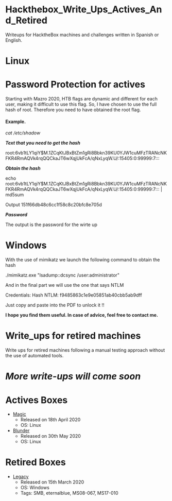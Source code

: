 # Hackthebox_Write_Ups_Actives_And_Retired

Writeups for HacktheBox machines and challenges written in Spanish or English.

# Linux

# Password Protection for actives

Starting with Mazro 2020, HTB flags are dynamic and different for each user, making it difficult to use this flag. So, I have chosen to use the full hash of root.
Therefore you need to have obtained the root flag. 

#### Example.

*cat /etc/shadow*

***Text that you need to get the hash***

root:$6$vb1tLY1qiY$M.1ZCqKtJBxBtZm1gRi8Bbkn39KU0YJW1cuMFzTRANcNKFKR4RmAQVk4rqQQCkaJT6wXqjUkFcA/qNxLyqW.U/:15405:0:99999:7:::

***Obtain the hash***

echo root:$6$vb1tLY1qiY$M.1ZCqKtJBxBtZm1gRi8Bbkn39KU0YJW1cuMFzTRANcNKFKR4RmAQVk4rqQQCkaJT6wXqjUkFcA/qNxLyqW.U/:15405:0:99999:7::: | md5sum
 
Output
151f66db48c6cc1f58c8c20bfc8e705d

***Password***

The output is the password for the wirte up 

# Windows 

With the use of mimikatz we launch the following command to obtain the hash

 ./mimikatz.exe "lsadump::dcsync /user:administrator"
 
 And in the final part we will use the one that says NTLM
 
Credentials:
  Hash NTLM: f9485863c1e9e05851ab40cbb5ab9dff

Just copy and paste into the PDF to unlock it !!

__**I hope you find them useful. In case of advice, feel free to contact me.**__

# Write_ups for retired machines

Write ups for retired machines following a manual testing approach without the use of automated tools.


# ***More write-ups will come soon***


# Actives Boxes
- [Magic](https://github.com/m3talm3rg3/Hackthebox_Write_Ups/tree/master/Magic)
  - Released on 18th April 2020
  - OS: Linux
- [Blunder](https://github.com/m3talm3rg3/Hackthebox_Write_Ups/tree/master/Blunder)
  - Released on 30th May 2020
  - OS: Linux
# Retired Boxes
- [Legacy](https://github.com/m3talm3rg3/Hackthebox_Write_Ups/tree/master/Legacy)
  - Released on 15th March 2020
  - OS: Windows
  - Tags: SMB, eternalblue, MS08-067, MS17-010
